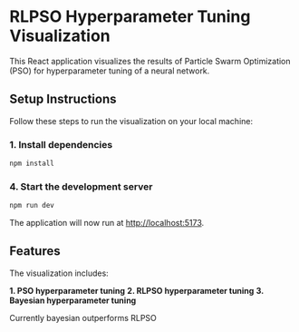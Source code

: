 # RLPSO Hyperparameter Tuning Visualization

This React application visualizes the results of Particle Swarm Optimization (PSO) for hyperparameter tuning of a neural network.

## Setup Instructions

Follow these steps to run the visualization on your local machine:

### 1. Install dependencies

```bash
npm install
```

### 4. Start the development server

```bash
npm run dev
```

The application will now run at [http://localhost:5173](http://localhost:5173).

## Features

The visualization includes:

**1. PSO hyperparameter tuning**
**2. RLPSO hyperparameter tuning**
**3. Bayesian hyperparameter tuning**

Currently bayesian outperforms RLPSO
